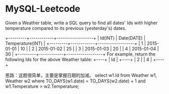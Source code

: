 # MySQL-Leetcode
Given a Weather table, write a SQL query to find all dates' Ids with higher temperature compared to its previous (yesterday's) dates.

+---------+------------+------------------+
| Id(INT) | Date(DATE) | Temperature(INT) |
+---------+------------+------------------+
|       1 | 2015-01-01 |               10 |
|       2 | 2015-01-02 |               25 |
|       3 | 2015-01-03 |               20 |
|       4 | 2015-01-04 |               30 |
+---------+------------+------------------+
For example, return the following Ids for the above Weather table:
+----+
| Id |
+----+
|  2 |
|  4 |
+----+

思路：这题很简单，主要是掌握日期的加减。
select w1.Id from Weather w1, Weather w2 where TO_DAYS(w1.date) = TO_DAYS(w2.date) + 1 and w1.Temperature > w2.Temperature;
